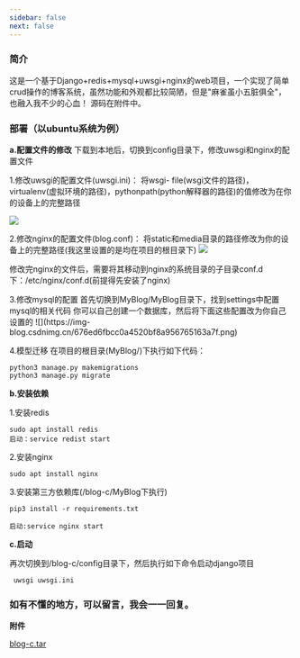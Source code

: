 ```yaml
---
sidebar: false
next: false
---
```

<BlogInfo/>






### **简介**

这是一个基于Django+redis+mysql+uwsgi+nginx的web项目，一个实现了简单crud操作的博客系统，虽然功能和外观都比较简陋，但是"麻雀虽小五脏俱全"，也融入我不少的心血！
源码在附件中。

### **部署（以ubuntu系统为例）**
**a.配置文件的修改**
下载到本地后，切换到config目录下，修改uwsgi和nginx的配置文件

1.修改uwsgi的配置文件(uwsgi.ini)： 将wsgi-
file(wsgi文件的路径)，virtualenv(虚拟环境的路径)，pythonpath(python解释器的路径)的值修改为在你的设备上的完整路径

![](http://www.lll.plus/media/image/2024/01/18/a3668fb669c249c740f8ed3c624279d5.42e61d08b61011eeb3a9eb54e8a036ec.jpg)


2.修改nginx的配置文件(blog.conf)： 将static和media目录的路径修改为你的设备上的完整路径(我这里设置的是均在项目的根目录下)
![](http://www.lll.plus/media/image/2024/01/18/62f43f3201b599a15ce45153e6f9a78c.431e4cbeb61011eeb3a9eb54e8a036ec.jpg)

修改完nginx的文件后，需要将其移动到nginx的系统目录的子目录conf.d下：/etc/nginx/conf.d(前提得先安装了nginx)

3.修改mysql的配置 首先切换到MyBlog/MyBlog目录下，找到settings中配置mysql的相关代码
你可以自己创建一个数据库，然后将下面这些配置改为你自己设置的 ![](https://img-
blog.csdnimg.cn/676ed6fbcc0a4520bf8a956765163a7f.png)

4.模型迁移 在项目的根目录(MyBlog/)下执行如下代码：

```shell script
python3 manage.py makemigrations
python3 manage.py migrate

```
**b.安装依赖**

1.安装redis
```shell script
sudo apt install redis
启动：service redist start
```

2.安装nginx
```shell script
sudo apt install nginx
```

3.安装第三方依赖库(/blog-c/MyBlog下执行)
```shell script
pip3 install -r requirements.txt

启动:service nginx start
```
**c.启动**  

再次切换到/blog-c/config目录下，然后执行如下命令启动django项目
```shell script
 uwsgi uwsgi.ini
```

### 如有不懂的地方，可以留言，我会一一回复。

**​附件**

[blog-c.tar](http://www.lll.plus/media/file/2022/07/11/blog-c.tar)










<ActionBox />
        
<style>#top-box {margin-top:0.5rem!important;}</style>